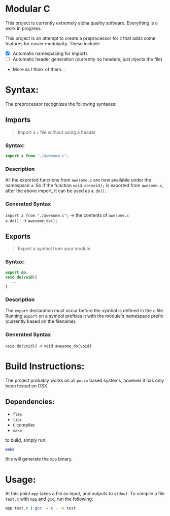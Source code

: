 # Modular C

This project is currently extremely alpha quality software.
Everything is a work in progress.

This project is an attempt to create a preprocessor for `C` that
adds some features for easier modularity. These include:

* [x] Automatic namespacing for imports
* [ ] Automatic header generation (currently no headers, just injects the file)
* More as I think of them...

# Syntax:

The preprocessor recognizes the following syntaxes:

## Imports
> Import a `c` file without using a header

### Syntax:

```javascript
import a from "./awesome.c";
```

### Description
All the exported functions from `awesome.c` are now available
under the namespace `a`. So if the function `void do(void);` is
exported from `awesome.c`, after the above import, it can be used
as `a.do();`

### Generated Syntax

`import a from "./awesome.c";` -> the contents of `awesome.c`   
`a.do();` -> `awesome_do();`   



## Exports
> Export a symbol from your module

### Syntax:
```javascript
export do;
void do(void){
  ...
}
```

### Description
The `export` declaration must occur before the symbol is defined
in the `c` file. Running `export` on a symbol prefixes it with
the module's namespace prefix (currently based on the filename).

### Generated Syntax

`void do(void){` -> `void awesome_do(void{`


# Build Instructions:

The project probably works on all `posix` based systems, however
it has only been tested on OSX.

## Dependencies:
* `flex`
* `libc`
* `C` compiler.
* `make`

to build, simply run:
```sh
make
```

this will generate the `mpp` binary.

# Usage:

At this point `mpp` takes a file as input, and outputs to
`stdout`. To compile a file `test.c` with `mpp` and `gcc`, run
the following:

```sh
mpp test.c | gcc -x c - -o test
```
